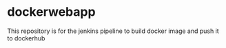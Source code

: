 # dockerwebapp
This repository is for the jenkins pipeline to build docker image and push it to dockerhub
